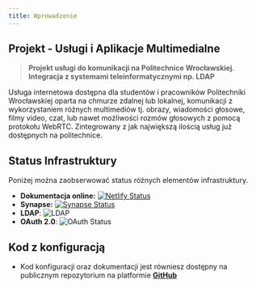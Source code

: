 ```yaml
---
title: Wprowadzenie
---
```

## Projekt - Usługi i Aplikacje Multimedialne 
> **Projekt usługi do komunikacji na Politechnice Wrocławskiej. Integracja z systemami teleinformatycznymi np. LDAP**

Usługa internetowa dostępna dla studentów i pracowników Politechniki Wrocławskiej oparta na chmurze zdalnej lub lokalnej, komunikacji z wykorzystaniem różnych multimediów tj. obrazy, wiadomości głosowe, filmy video, czat, lub nawet możliwości rozmów głosowych z pomocą protokołu WebRTC.
Zintegrowany z jak największą ilością usług już dostępnych na politechnice.

## Status Infrastruktury

Poniżej można zaobserwować status różnych elementów infrastruktury.

- **Dokumentacja online:** [![Netlify Status](https://api.netlify.com/api/v1/badges/dc2f735b-a08b-4674-bf98-1c69a4b7ee95/deploy-status)](https://docs.pwr.ambrozy.xyz)
- **Synapse:** [![Synapse Status](https://img.shields.io/badge/Status-up-brightgreen?logo=matrix&style=plastic)](https://matrix.pwr.ambrozy.xyz)
- **LDAP**: ![LDAP](https://img.shields.io/badge/Status-unimplemented-red?style=plastic)
- **OAuth 2.0**: ![OAuth Status](https://img.shields.io/badge/Status-unimplemented-red?style=plastic)

## Kod z konfiguracją
- Kod konfiguracji oraz dokumentacji jest równiesz dostępny na publicznym repozytorium na platformie **[GitHub](https://github.com/pwr-pro/mtx4pwr)**

